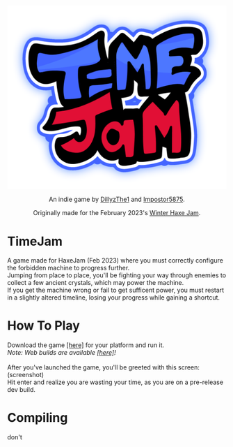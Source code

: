 <p align="center">
  <img align="center" src="assets/images/glowy logo.png">
</p>
<p align="center">
  An indie game by <a href="https://www.github.com/DillyzThe1">DillyzThe1</a> and <a href="https://www.github.com/Impostor5875">Impostor5875</a>.
</p>
<p align="center">
  Originally made for the February 2023's <a href="https://itch.io/jam/haxejam-2023-winter-jam">Winter Haxe Jam</a>.
</p>


# TimeJam
A game made for HaxeJam (Feb 2023) where you must correctly configure the forbidden machine to progress further.<br>
Jumping from place to place, you'll be fighting your way through enemies to collect a few ancient crystals, which may power the machine.<br>
If you get the machine wrong or fail to get sufficent power, you must restart in a slightly altered timeline, losing your progress while gaining a shortcut.<br>

# How To Play
Download the game [[here]](/releases/latest/) for your platform and run it.<br>
<i>Note: Web builds are available [[here]](https://dillyzthe1.itch.io/)!</i><br>
<br>
After you've launched the game, you'll be greeted with this screen:<br>
(screenshot)<br>
Hit enter and realize you are wasting your time, as you are on a pre-release dev build.

# Compiling
don't
